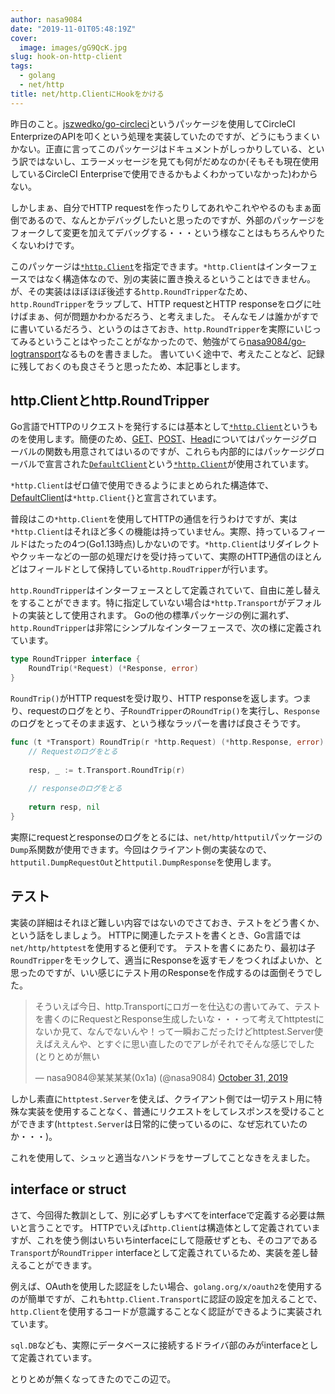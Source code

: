 ```yaml
---
author: nasa9084
date: "2019-11-01T05:48:19Z"
cover:
  image: images/gG9QcK.jpg
slug: hook-on-http-client
tags:
  - golang
  - net/http
title: net/http.ClientにHookをかける
---
```



昨日のこと。[jszwedko/go-circleci](https://github.com/jszwedko/go-circleci)というパッケージを使用してCircleCI EnterprizeのAPIを叩くという処理を実装していたのですが、どうにもうまくいかない。正直に言ってこのパッケージはドキュメントがしっかりしている、という訳ではないし、エラーメッセージを見ても何がだめなのか(そもそも現在使用しているCircleCI Enterpriseで使用できるかもよくわかっていなかった)わからない。

しかしまぁ、自分でHTTP requestを作ったりしてあれやこれややるのもまぁ面倒であるので、なんとかデバッグしたいと思ったのですが、外部のパッケージをフォークして変更を加えてデバッグする・・・という様なことはもちろんやりたくないわけです。

このパッケージは[`*http.Client`](https://golang.org/pkg/net/http/#Client)を指定できます。`*http.Client`はインターフェースではなく構造体なので、別の実装に置き換えるということはできません。が、その実装はほぼほぼ後述する`http.RoundTripper`なため、`http.RoundTripper`をラップして、HTTP requestとHTTP responseをログに吐けばまぁ、何が問題かわかるだろう、と考えました。
そんなモノは誰かがすでに書いているだろう、というのはさておき、`http.RoundTripper`を実際にいじってみるということはやったことがなかったので、勉強がてら[nasa9084/go-logtransport](https://github.com/nasa9084/go-logtransport)なるものを書きました。
書いていく途中で、考えたことなど、記録に残しておくのも良さそうと思ったため、本記事とします。

## http.Clientとhttp.RoundTripper

Go言語でHTTPのリクエストを発行するには基本として[`*http.Client`](https://golang.org/pkg/net/http/#Client)というものを使用します。簡便のため、[GET](https://golang.org/pkg/net/http/#Get)、[POST](https://golang.org/pkg/net/http/#Post)、[Head](https://golang.org/pkg/net/http/#Head)についてはパッケージグローバルの関数も用意されてはいるのですが、これらも内部的にはパッケージグローバルで宣言された[`DefaultClient`](https://golang.org/pkg/net/http/#DefaultClient)という[`*http.Client`](https://golang.org/pkg/net/http/#Client)が使用されています。

`*http.Client`はゼロ値で使用できるようにまとめられた構造体で、[DefaultClient](https://golang.org/pkg/net/http/#DefaultClient)は`*http.Client{}`と宣言されています。

普段はこの`*http.Client`を使用してHTTPの通信を行うわけですが、実は`*http.Client`はそれほど多くの機能は持っていません。実際、持っているフィールドはたったの4つ(Go1.13時点)しかないのです。`*http.Client`はリダイレクトやクッキーなどの一部の処理だけを受け持っていて、実際のHTTP通信のほとんどはフィールドとして保持している`http.RoudTripper`が行います。

`http.RoundTripper`はインターフェースとして定義されていて、自由に差し替えをすることができます。特に指定していない場合は`*http.Transport`がデフォルトの実装として使用されます。
Goの他の標準パッケージの例に漏れず、`http.RoundTripper`は非常にシンプルなインターフェースで、次の様に定義されています。

``` go
type RoundTripper interface {
    RoundTrip(*Request) (*Response, error)
}
```

`RoundTrip()`がHTTP requestを受け取り、HTTP responseを返します。つまり、requestのログをとり、子`RoundTripper`の`RoundTrip()`を実行し、`Response`のログをとってそのまま返す、という様なラッパーを書けば良さそうです。

``` go
func (t *Transport) RoundTrip(r *http.Request) (*http.Response, error) {
    // Requestのログをとる
    
    resp, _ := t.Transport.RoundTrip(r)
    
    // responseのログをとる
    
    return resp, nil
}
```

実際にrequestとresponseのログをとるには、`net/http/httputil`パッケージの`Dump`系関数が使用できます。今回はクライアント側の実装なので、`httputil.DumpRequestOut`と`httputil.DumpResponse`を使用します。

## テスト

実装の詳細はそれほど難しい内容ではないのでさておき、テストをどう書くか、という話をしましょう。
HTTPに関連したテストを書くとき、Go言語では`net/http/httptest`を使用すると便利です。
テストを書くにあたり、最初は子`RoundTripper`をモックして、適当にResponseを返すモノをつくればよいか、と思ったのですが、いい感じにテスト用のResponseを作成するのは面倒そうでした。

<blockquote class="twitter-tweet"><p lang="ja" dir="ltr">そういえば今日、http.Transportにロガーを仕込むの書いてみて、テストを書くのにRequestとResponse生成したいな・・・って考えてhttptestにないか見て、なんでないんや！って一瞬おこだったけどhttptest.Server使えばええんや、とすぐに思い直したのでアレがそれでそんな感じでした(とりとめが無い</p>&mdash; nasa9084@某某某某(0x1a) (@nasa9084) <a href="https://twitter.com/nasa9084/status/1189912403841929217?ref_src=twsrc%5Etfw">October 31, 2019</a></blockquote>
<script async src="https://platform.twitter.com/widgets.js" charset="utf-8"></script>

しかし素直に`httptest.Server`を使えば、クライアント側では一切テスト用に特殊な実装を使用することなく、普通にリクエストをしてレスポンスを受けることができます(`httptest.Server`は日常的に使っているのに、なぜ忘れていたのか・・・)。

これを使用して、シュッと適当なハンドラをサーブしてことなきをえました。

## interface or struct

さて、今回得た教訓として、別に必ずしもすべてをinterfaceで定義する必要は無いと言うことです。
HTTPでいえば`http.Client`は構造体として定義されていますが、これを使う側はいちいちinterfaceにして隠蔽せずとも、そのコアである`Transport`が`RoundTripper` interfaceとして定義されているため、実装を差し替えることができます。

例えば、OAuthを使用した認証をしたい場合、`golang.org/x/oauth2`を使用するのが簡単ですが、これも`http.Client.Transport`に認証の設定を加えることで、`http.Client`を使用するコードが意識することなく認証ができるように実装されています。

`sql.DB`なども、実際にデータベースに接続するドライバ部のみがinterfaceとして定義されています。

とりとめが無くなってきたのでこの辺で。



